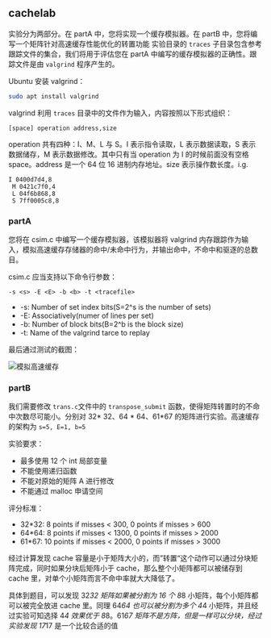 ## cachelab

实验分为两部分。在 partA 中，您将实现一个缓存模拟器。在 partB 中，您将编写一个矩阵针对高速缓存性能优化的转置功能
实验目录的 `traces` 子目录包含参考跟踪文件的集合，我们将用于评估您在 partA 中编写的缓存模拟器的正确性。跟踪文件是由 `valgrind` 程序产生的。

Ubuntu 安装 valgrind：

```bash
sudo apt install valgrind
```

valgrind 利用 `traces` 目录中的文件作为输入，内容按照以下形式组织：

```
[space] operation address,size
``` 

operation 共有四种：I、M、L 与 S。I 表示指令读取，L 表示数据读取，S 表示数据储存，M 表示数据修改。其中只有当 operation 为 I 的时候前面没有空格 space。address 是一个 64 位 16 进制内存地址。size 表示操作数长度。i.g.

```
I 0400d7d4,8
 M 0421c7f0,4
 L 04f6b868,8
 S 7ff0005c8,8
```

### partA

您将在 csim.c 中编写一个缓存模拟器，该模拟器将 valgrind 内存跟踪作为输入，模拟高速缓存存储器的命中/未命中行为，并输出命中，不命中和驱逐的总数目。

csim.c 应当支持以下命令行参数：

```
-s <s> -E <E> -b <b> -t <tracefile>
```

- -s: Number of set index bits(S=2^s is the number of sets)
- -E: Associatively(numer of lines per set)
- -b: Number of block bits(B=2^b is the block size)
- -t: Name of the valgrind tarce to replay

最后通过测试的截图：

![模拟高速缓存](https://i.loli.net/2021/02/05/TW6sLuCil5qZajr.png)

### partB

我们需要修改 `trans.c`文件中的 `transpose_submit` 函数，使得矩阵转置时的不命中次数尽可能小。分别对 32* 32、64 * 64、61*67 的矩阵进行实验。高速缓存的架构为 `s=5, E=1, b=5`

实验要求：
- 最多使用 12 个 int 局部变量
- 不能使用递归函数
- 不能对原始的矩阵 A 进行修改
- 不能通过 malloc 申请空间

评分标准：

- 32*32: 8 points if misses < 300, 0 points if misses > 600
- 64*64: 8 points if misses < 1300, 0 points if misses > 2000
- 61*67: 10 points if misses < 2000, 0 points if misses > 3000

经过计算发现 cache 容量是小于矩阵大小的，而”转置“这个动作可以通过分块矩阵完成，同时如果分块后矩阵小于 cache，那么整个小矩阵都可以被储存到 cache 里，对单个小矩阵而言不命中率就大大降低了。

具体到题目，可以发现 32*32 矩阵如果被分割为 16 个 8*8 小矩阵，每个小矩阵都可以被完全放进 cache 里。同理 64*64 也可以被分割为多个 4*4 小矩阵，并且经过实验可知选择 4*4 效果优于 8*8。61*67 矩阵不是方阵，但是一样可以分块，经过实验发现 17*17 是一个比较合适的值
